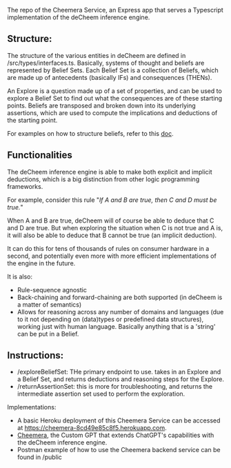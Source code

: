 The repo of the Cheemera Service, an Express app that serves a Typescript implementation of the deCheem inference engine. 

## Structure:
The structure of the various entities in deCheem are defined in /src/types/interfaces.ts.
Basically, systems of thought and beliefs are represented by Belief Sets. Each Belief Set is a collection of Beliefs, which are made up of antecedents (basically IFs) and consequences (THENs).  

An Explore is a question made up of a set of properties, and can be used to explore a Belief Set to find out what the consequences are of these starting points.
Beliefs are transposed and broken down into its underlying assertions, which are used to compute the implications and deductions of the starting point.

For examples on how to structure beliefs, refer to this [doc](https://joyous-talos-902.notion.site/Cheemera-belief-structuring-examples-7a5810796cd342e2a77be5694cc94ebd?pvs=4).

## Functionalities
The deCheem inference engine is able to make both explicit and implicit deductions, which is a big distinction from other logic programming frameworks.

For example, consider this rule "_If A and B are true, then C and D must be true._"

When A and B are true, deCheem will of course be able to deduce that C and D are true.
But when exploring the situation when C is not true and A is, it will also be able to deduce that B cannot be true (an implicit deduction). 

It can do this for tens of thousands of rules on consumer hardware in a second, and potentially even more with more efficient implementations of the engine in the future.

It is also:
* Rule-sequence agnostic
* Back-chaining and forward-chaining are both supported (in deCheem is a matter of semantics)
* Allows for reasoning across any number of domains and languages (due to it not depending on (data)types or predefined data structures), working just with human language. Basically anything that is a 'string' can be put in a Belief.

## Instructions:
- /exploreBeliefSet: THe primary endpoint to use. takes in an Explore and a Belief Set, and returns deductions and reasoning steps for the Explore.
- /returnAssertionSet: this is more for troubleshooting, and returns the intermediate assertion set used to perform the exploration.

Implementations:
- A basic Heroku deployment of this Cheemera Service can be accessed at https://cheemera-8cd49e85c8f5.herokuapp.com. 
- [Cheemera](https://chat.openai.com/g/g-7JIMFzSAI-cheemera), the Custom GPT that extends ChatGPT's capabilities with the deCheem inference engine.
- Postman example of how to use the Cheemera backend service can be found in /public
